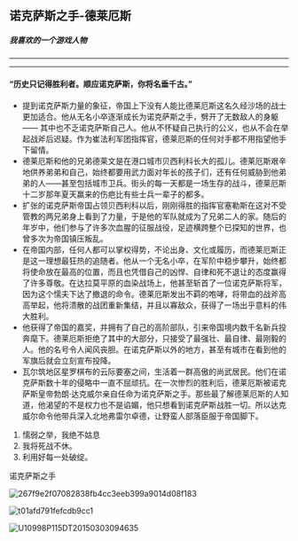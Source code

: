 
##  诺克萨斯之手-德莱厄斯


##### 我喜欢的一个游戏人物





___

---
#### “历史只记得胜利者。顺应诺克萨斯，你将名垂千古。”





+ 提到诺克萨斯力量的象征，帝国上下没有人能比德莱厄斯这名久经沙场的战士更加适合。他从无名小卒逐渐成长为诺克萨斯之手，劈开了无数敌人的身躯 —— 其中也不乏诺克萨斯自己人。他从不怀疑自己执行的公义，也从不会在举起战斧后迟疑。作为崔法利军团指挥官，德莱厄斯的任何对手都不用指望他手下留情。 
+ 德莱厄斯和他的兄弟德莱文是在港口城市贝西利科长大的孤儿。德莱厄斯艰辛地供养弟弟和自己，始终都要用武力面对年长的孩子们，还有任何威胁到他弟弟的人——甚至包括城市卫兵。街头的每一天都是一场生存的战斗，德莱厄斯十二岁那年夏天赢来的伤疤比有些士兵一辈子的都多。
+ 扩张的诺克萨斯帝国占领贝西利科以后，刚刚得胜的指挥官塞勒斯在这对不受管教的两兄弟身上看到了力量，于是他的军队就成为了兄弟二人的家。随后的年岁中，他们参与了许多次血腥的征服战役，足迹横跨整个已探知的世界，也曾多次为帝国镇压叛乱。
+ 在帝国内部，任何人都可以掌权得势，不论出身、文化或履历，而德莱厄斯正是这一理想最狂热的追随者。他从一个无名小卒，在军阶中稳步攀升，始终都将使命放在最高的位置，而且也凭借自己的凶悍、自律和死不退让的态度赢得了许多尊敬。在达拉莫平原的血染战场上，他甚至斩首了一位诺克萨斯将军，因为这个懦夫下达了撤退的命令。德莱厄斯发出不羁的咆哮，将带血的战斧高高举起，他将溃散的战团重新集结，并且以寡敌众，获得了一场出乎意料的伟大胜利。
+ 他获得了帝国的嘉奖，并拥有了自己的高阶部队，引来帝国境内数千名新兵投奔麾下。德莱厄斯拒绝了其中的大部分，只接受了最强壮、最自律、最刚毅的人。他的名号令人闻风丧胆。在诺克萨斯以外的地方，甚至有城市在看到他的军旗后就会立刻宣布投降。
+ 瓦尔筑地区星罗棋布的云际要塞之间，生活着一群高傲的尚武居民。他们在诺克萨斯数十年的侵略中一直不屈顽抗。在一次惨烈的胜利后，德莱厄斯被诺克萨斯皇帝勃朗·达克威尔亲自任命为诺克萨斯之手。那些最了解德莱厄斯的人知道，他渴望的不是权力也不是谄媚，他只想看到诺克萨斯战胜一切。所以达克威尔命令他带兵深入北地弗雷尔卓德，让野蛮人部落臣服于帝国脚下。




1. 懦弱之举，我绝不姑息 
2. 我将死战不休。
3. 利用好每一处破绽。



诺克萨斯之手


![267f9e2f07082838fb4cc3eeb399a9014d08f183](https://user-images.githubusercontent.com/96000017/145711560-08348d9e-f34e-416b-ba16-1f0ad24b2056.jpg)

![t01afd791fefcdb9cc1](https://user-images.githubusercontent.com/96000017/145711549-d0d290cc-7c01-4844-a604-9968250cc41b.jpg)

![U10998P115DT20150303094635](https://user-images.githubusercontent.com/96000017/145711578-d5be14e0-7c93-4cb3-8fa2-303c6ce98d5a.jpg)


